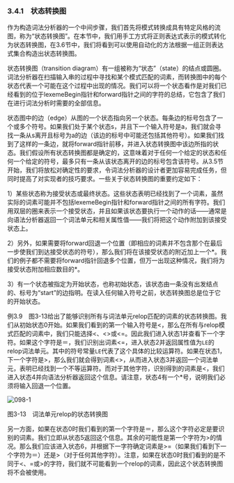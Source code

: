 ### 3.4.1　状态转换图

作为构造词法分析器的一个中间步骤，我们首先将模式转换成具有特定风格的流图，称为“状态转换图”。在本节中，我们用手工方式将正则表达式表示的模式转化为状态转换图，在3.6节中，我们将看到可以使用自动化的方法根据一组正则表达式集合构造出状态转换图。

状态转换图（transition diagram）有一组被称为“状态”（state）的结点或圆圈。词法分析器在扫描输入串的过程中寻找和某个模式匹配的词素，而转换图中的每个状态代表一个可能在这个过程中出现的情况。我们可以将一个状态看作是对我们已经看到的位于lexemeBegin指针和forward指针之间的字符的总结，它包含了我们在进行词法分析时需要的全部信息。

状态图中的边（edge）从图的一个状态指向另一个状态。每条边的标号包含了一个或多个符号。如果我们处于某个状态s，并且下一个输入符号是a，我们就会寻找一条从s离开且标号为a的边（该边的标号中可能还包括其他符号）。如果我们找到了这样的一条边，就将forward指针前移，并进入状态转换图中该边所指的状态。我们假设所有状态转换图都是确定的，这意味着对于任何一个给定的状态和任何一个给定的符号，最多只有一条从该状态离开的边的标号包含该符号。从3.5节开始，我们将放松对确定性的要求，令词法分析器的设计者更加容易完成任务，但同时提高了对实现者的技巧要求。一些关于状态转换图的重要约定如下：

1）某些状态称为接受状态或最终状态。这些状态表明已经找到了一个词素，虽然实际的词素可能并不包括lexemeBegin指针和forward指针之间的所有字符。我们用双层的圈来表示一个接受状态，并且如果该状态要执行一个动作的话——通常是向语法分析器返回一个词法单元和相关属性值——我们将把这个动作附加到该接受状态上。

2）另外，如果需要将forward回退一个位置（即相应的词素并不包含那个在最后一步使我们到达接受状态的符号），那么我们将在该接受状态的附近加上一个*。我们的例子都不需要将forward指针回退多个位置，但万一出现这种情况，我们将为接受状态附加相应数目的*。

3）有一个状态被指定为开始状态，也称初始状态，该状态由一条没有出发结点的、标号为“start”的边指明。在读入任何输入符号之前，状态转换图总是位于它的开始状态。

例3.9　图3-13给出了能够识别所有与词法单元relop匹配的词素的状态转换图。我们从初始状态0开始。如果我们看到的第一个输入符号是<，那么在所有与relop模式匹配的词素中，我们只能选择<、<>或<=。因此我们进入状态1并查看下一个字符。如果这个字符是＝，我们识别出词素<=，进入状态2并返回属性值为`LE`的relop词法单元。其中的符号常量`LE`代表了这个具体的比较运算符。如果在状态1，下一个字符是>，那么我们就会得到词素<>，从而进入状态3并返回一个词法单元，表明已经找到一个不等运算符。而对于其他字符，识别得到的词素是<，我们进入状态4并向语法分析器返回这个信息。请注意，状态4有一个*号，说明我们必须将输入回退一个位置。

![098-1](../Images/image04068.jpeg)

图3-13　词法单元relop的状态转换图

另一方面，如果在状态0时我们看到的第一个字符是＝，那么这个字符必定是要识别的词素。我们立即从状态5返回这个信息。其余的可能性是第一个字符为>的情况。那么我们应该进入状态6，并根据下一字符确定词素是>=（如果我们看到下一个字符为＝）还是>（对于任何其他字符）。注意，如果在状态0时我们看到的是不同于<、=或>的字符，我们就不可能看到一个relop的词素，因此这个状态转换图将不会被使用。